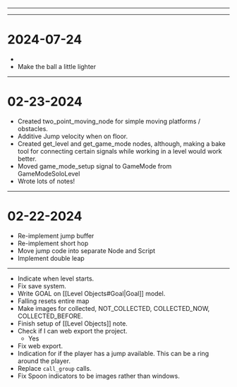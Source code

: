 ***

***
# 2024-07-24
- 
- Make the ball a little lighter
***
# 02-23-2024
- Created two_point_moving_node for simple moving platforms / obstacles.
- Additive Jump velocity when on floor.
- Created get_level and get_game_mode nodes, although, making a bake tool for connecting certain signals while working in a level would work better.
- Moved game_mode_setup signal to GameMode from GameModeSoloLevel
- Wrote lots of notes!
***
# 02-22-2024
- Re-implement jump buffer
- Re-implement short hop
- Move jump code into separate Node and Script
- Implement double leap
***
- Indicate when level starts.
- Fix save system.
- Write GOAL on [[Level Objects#Goal|Goal]] model.
- Falling resets entire map
- Make images for collected, NOT_COLLECTED, COLLECTED_NOW, COLLECTED_BEFORE.
- Finish setup of [[Level Objects]] note.
- Check if I can web export the project.
	- Yes
- Fix web export.
- Indication for if the player has a jump available. This can be a ring around the player.
- Replace <code>call_group</code> calls.
- Fix Spoon indicators to be images rather than windows.